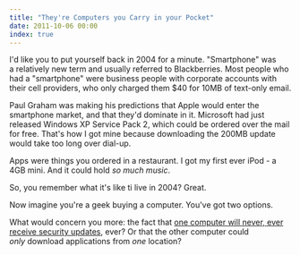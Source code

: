 ```yaml
---
title: "They're Computers you Carry in your Pocket"
date: 2011-10-06 00:00
index: true
---
```


I'd like you to put yourself back in 2004 for a minute. "Smartphone" was a&nbsp;relatively&nbsp;new term and usually referred to Blackberries. Most people who had a "smartphone" were business people with corporate accounts with their cell providers, who only charged them $40 for 10MB of text-only email.

Paul Graham was making his predictions that Apple would enter the smartphone market, and that they'd dominate in it. Microsoft had just released Windows XP Service Pack 2, which could be ordered over the mail for free. That's how I got mine because downloading the 200MB update would take too long over dial-up.

Apps were things you ordered in a restaurant. I got my first ever iPod - a 4GB mini. And it could hold _so much music_.

So, you remember what it's like ti live in 2004? Great.

Now imagine you're a geek buying a computer. You've got two options.

What would concern you more: the fact that [one computer will never, ever receive security updates](http://www.androidpolice.com/2011/10/01/massive-security-vulnerability-in-htc-android-devices-evo-3d-4g-thunderbolt-others-exposes-phone-numbers-gps-sms-emails-addresses-much-more/), ever? Or that the other computer could _only_&nbsp;download applications from _one_&nbsp;location?

<!-- more -->
